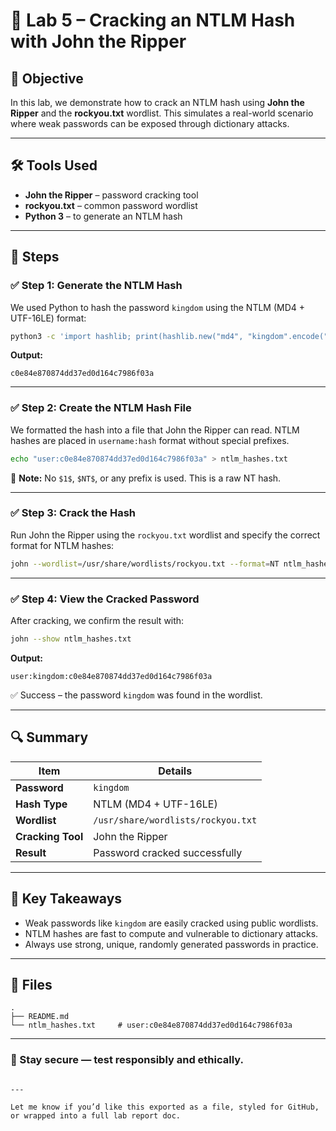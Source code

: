 # 🔐 Lab 5 – Cracking an NTLM Hash with John the Ripper

## 🧠 Objective

In this lab, we demonstrate how to crack an NTLM hash using **John the Ripper** and the **rockyou.txt** wordlist. This simulates a real-world scenario where weak passwords can be exposed through dictionary attacks.

---

## 🛠️ Tools Used

- **John the Ripper** – password cracking tool  
- **rockyou.txt** – common password wordlist  
- **Python 3** – to generate an NTLM hash  

---

## 🧪 Steps

### ✅ Step 1: Generate the NTLM Hash

We used Python to hash the password `kingdom` using the NTLM (MD4 + UTF-16LE) format:

```bash
python3 -c 'import hashlib; print(hashlib.new("md4", "kingdom".encode("utf-16le")).hexdigest())'
```

**Output:**
```
c0e84e870874dd37ed0d164c7986f03a
```

---

### ✅ Step 2: Create the NTLM Hash File

We formatted the hash into a file that John the Ripper can read. NTLM hashes are placed in `username:hash` format without special prefixes.

```bash
echo "user:c0e84e870874dd37ed0d164c7986f03a" > ntlm_hashes.txt
```

🛑 **Note:** No `$1$`, `$NT$`, or any prefix is used. This is a raw NT hash.

---

### ✅ Step 3: Crack the Hash

Run John the Ripper using the `rockyou.txt` wordlist and specify the correct format for NTLM hashes:

```bash
john --wordlist=/usr/share/wordlists/rockyou.txt --format=NT ntlm_hashes.txt
```

---

### ✅ Step 4: View the Cracked Password

After cracking, we confirm the result with:

```bash
john --show ntlm_hashes.txt
```

**Output:**
```
user:kingdom:c0e84e870874dd37ed0d164c7986f03a
```

✅ Success – the password `kingdom` was found in the wordlist.

---

## 🔍 Summary

| Item | Details |
|------|---------|
| **Password** | `kingdom` |
| **Hash Type** | NTLM (MD4 + UTF-16LE) |
| **Wordlist** | `/usr/share/wordlists/rockyou.txt` |
| **Cracking Tool** | John the Ripper |
| **Result** | Password cracked successfully |

---

## 🧠 Key Takeaways

- Weak passwords like `kingdom` are easily cracked using public wordlists.
- NTLM hashes are fast to compute and vulnerable to dictionary attacks.
- Always use strong, unique, randomly generated passwords in practice.

---

## 📁 Files

```
.
├── README.md
└── ntlm_hashes.txt     # user:c0e84e870874dd37ed0d164c7986f03a
```

---

### 🔐 Stay secure — test responsibly and ethically.
```

---

Let me know if you’d like this exported as a file, styled for GitHub, or wrapped into a full lab report doc.
